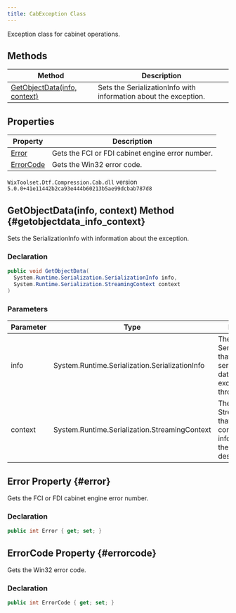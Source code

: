 ```yaml
---
title: CabException Class
---
```

Exception class for cabinet operations.
## Methods
| Method | Description |
| ------ | ----------- |
| [GetObjectData(info, context)](#getobjectdata_info_context) | Sets the SerializationInfo with information about the exception. |
## Properties
| Property | Description |
| ------ | ----------- |
| [Error](#error) | Gets the FCI or FDI cabinet engine error number. |
| [ErrorCode](#errorcode) | Gets the Win32 error code. |
`WixToolset.Dtf.Compression.Cab.dll` version `5.0.0+41e11442b2ca93e444b60213b5ae99dcbab787d8`
## GetObjectData(info, context) Method {#getobjectdata_info_context}
Sets the SerializationInfo with information about the exception.
### Declaration
```cs
public void GetObjectData(
  System.Runtime.Serialization.SerializationInfo info,
  System.Runtime.Serialization.StreamingContext context
)
```
### Parameters
| Parameter | Type | Description |
| --------- | ---- | ----------- |
| info | System.Runtime.Serialization.SerializationInfo | The SerializationInfo that holds the serialized object data about the exception being thrown. |
| context | System.Runtime.Serialization.StreamingContext | The StreamingContext that contains contextual information about the source or destination. |
## Error Property {#error}
Gets the FCI or FDI cabinet engine error number.
### Declaration
```cs
public int Error { get; set; }
```
## ErrorCode Property {#errorcode}
Gets the Win32 error code.
### Declaration
```cs
public int ErrorCode { get; set; }
```
